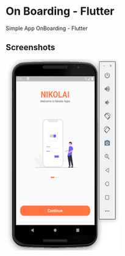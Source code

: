 # On Boarding - Flutter

Simple App OnBoarding - Flutter

## Screenshots

<img src="https://github.com/fionicholas/OnBoarding-Flutter/blob/master/screenshot/ssandroid_onboarding.png" alt="ss-onboarding-flutter" width="300" height="500" />
